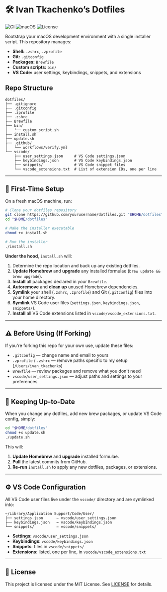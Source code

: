# 🛠 Ivan Tkachenko’s Dotfiles
![CI](https://github.com/FrostWillmott/dotfiles/workflows/Verify%20dotfiles/badge.svg)
![macOS](https://img.shields.io/badge/macOS-ready-blue)
![License](https://img.shields.io/github/license/FrostWillmott/dotfiles)

Bootstrap your macOS development environment with a single installer script. This repository manages:

- **Shell:** `.zshrc`, `.zprofile`
- **Git:** `.gitconfig`
- **Packages:** `Brewfile`
- **Custom scripts:** `bin/`
- **VS Code:** user settings, keybindings, snippets, and extensions

## Repo Structure

```
dotfiles/
├── .gitignore
├── .gitconfig
├── .zprofile
├── .zshrc
├── Brewfile
├── bin/
│   └── custom_script.sh
├── install.sh
├── update.sh
├── .github/
│   └── workflows/verify.yml
└── vscode/
    ├── user_settings.json     # VS Code settings.json
    ├── keybindings.json       # VS Code keybindings.json
    ├── snippets/              # VS Code snippet files
    └── vscode_extensions.txt  # List of extension IDs, one per line
```

---

## 🚀 First-Time Setup

On a fresh macOS machine, run:

```bash
# Clone your dotfiles repository
git clone https://github.com/yourusername/dotfiles.git "$HOME/dotfiles"
cd "$HOME/dotfiles"

# Make the installer executable
chmod +x install.sh

# Run the installer
./install.sh
```

**Under the hood**, `install.sh` will:

1. Determine the repo location and back up any existing dotfiles.
2. **Update Homebrew** and **upgrade** any installed formulae (`brew update && brew upgrade`).
3. **Install** all packages declared in your `Brewfile`.
4. **Autoremove** and **clean up** unused Homebrew dependencies.
5. **Symlink** your shell (`.zshrc`, `.zprofile`) and Git (`.gitconfig`) files into your home directory.
6. **Symlink** VS Code user files (`settings.json`, `keybindings.json`, `snippets/`).
7. **Install** all VS Code extensions listed in `vscode/vscode_extensions.txt`.

---

## ⚠️ Before Using (If Forking)

If you're forking this repo for your own use, update these files:
- `.gitconfig` — change name and email to yours
- `.zprofile` / `.zshrc` — remove paths specific to my setup (`/Users/ivan_tkachenko`)
- `Brewfile` — review packages and remove what you don't need
- `vscode/user_settings.json` — adjust paths and settings to your preferences

---

## 🔄 Keeping Up-to-Date

When you change any dotfiles, add new brew packages, or update VS Code config, simply:

```bash
cd "$HOME/dotfiles"
chmod +x update.sh
./update.sh
```

This will:

1. **Update Homebrew** and **upgrade** installed formulae.
2. **Pull** the latest commits from GitHub.
3. **Re-run** `install.sh` to apply any new dotfiles, packages, or extensions.

---

## ⚙️ VS Code Configuration

All VS Code user files live under the `vscode/` directory and are symlinked into:

```
~/Library/Application Support/Code/User/
├── settings.json      ← vscode/user_settings.json
├── keybindings.json   ← vscode/keybindings.json
└── snippets/          ← vscode/snippets/
```

- **Settings**: `vscode/user_settings.json`
- **Keybindings**: `vscode/keybindings.json`
- **Snippets**: files in `vscode/snippets/`
- **Extensions**: listed, one per line, in `vscode/vscode_extensions.txt`

---

## 📄 License

This project is licensed under the MIT License. See [LICENSE](LICENSE) for details.
